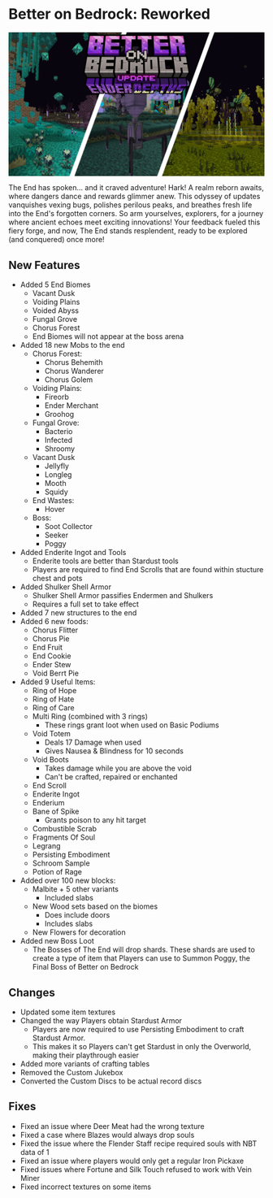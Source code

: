 # Better on Bedrock: Reworked

<div style="display: flex; align-items: center;">
  <img src="./assets/bob-ender-depths.png" alt="Example Image">
</div>


The End has spoken… and it craved adventure! Hark! A realm reborn awaits, where dangers dance and rewards glimmer anew. This odyssey of updates vanquishes vexing bugs, polishes perilous peaks, and breathes fresh life into the End's forgotten corners. So arm yourselves, explorers, for a journey where ancient echoes meet exciting innovations! Your feedback fueled this fiery forge, and now, The End stands resplendent, ready to be explored (and conquered) once more!
## New Features
- Added 5 End Biomes
  * Vacant Dusk
  * Voiding Plains
  * Voided Abyss
  * Fungal Grove
  * Chorus Forest
  * End Biomes will not appear at the boss arena
- Added 18 new Mobs to the end
  * Chorus Forest:
    * Chorus Behemith
    * Chorus Wanderer
    * Chorus Golem
  * Voiding Plains:
    * Fireorb
    * Ender Merchant
    * Groohog
  * Fungal Grove:
    * Bacterio
    * Infected
    * Shroomy
  * Vacant Dusk
    * Jellyfly
    * Longleg
    * Mooth
    * Squidy
  * End Wastes:
    * Hover
  * Boss:
    * Soot Collector
    * Seeker
    * Poggy
- Added Enderite Ingot and Tools
  * Enderite tools are better than Stardust tools
  * Players are required to find End Scrolls that are found within stucture chest and pots
- Added Shulker Shell Armor
  * Shulker Shell Armor passifies Endermen and Shulkers
  * Requires a full set to take effect
- Added 7 new structures to the end
- Added 6 new foods:
  * Chorus Flitter
  * Chorus Pie
  * End Fruit
  * End Cookie
  * Ender Stew
  * Void Berrt Pie
- Added 9 Useful Items:
  * Ring of Hope
  * Ring of Hate
  * Ring of Care
  * Multi Ring (combined with 3 rings)
    * These rings grant loot when used on Basic Podiums
  * Void Totem
    * Deals 17 Damage when used
    * Gives Nausea & Blindness for 10 seconds
  * Void Boots
    * Takes damage while you are above the void
    * Can't be crafted, repaired or enchanted
  * End Scroll
  * Enderite Ingot
  * Enderium
  * Bane of Spike 
    * Grants poison to any hit target
  * Combustible Scrab
  * Fragments Of Soul
  * Legrang
  * Persisting Embodiment
  * Schroom Sample
  * Potion of Rage
- Added over 100 new blocks:
  * Malbite + 5 other variants
    * Included slabs
  * New Wood sets based on the biomes
    * Does include doors
    * Includes slabs
  * New Flowers for decoration
- Added new Boss Loot
  * The Bosses of The End will drop shards. These shards are used to create a type of item that Players can use to Summon Poggy, the Final Boss of Better on Bedrock

## Changes
- Updated some item textures
- Changed the way Players obtain Stardust Armor
  * Players are now required to use Persisting Embodiment to craft Stardust Armor.
  * This makes it so Players can't get Stardust in only the Overworld, making their playthrough easier
- Added more variants of crafting tables
- Removed the Custom Jukebox
- Converted the Custom Discs to be actual record discs

## Fixes
- Fixed an issue where Deer Meat had the wrong texture
- Fixed a case where Blazes would always drop souls
- Fixed the issue where the Flender Staff recipe required souls with NBT data of 1
- Fixed an issue where players would only get a regular Iron Pickaxe
- Fixed issues where Fortune and Silk Touch refused to work with Vein Miner
- Fixed incorrect textures on some items